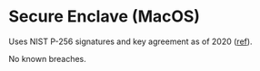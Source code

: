 # Secure Enclave (MacOS)

Uses NIST P-256 signatures and key agreement as of 2020 ([ref](https://crypto.stackexchange.com/a/85833/105997)).

No known breaches.
